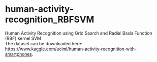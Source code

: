 # human-activity-recognition_RBFSVM
Human Activity Recognition using Grid Search and Radial Basis Function (RBF) kernel SVM<br>
The dataset can be downloaded here: https://www.kaggle.com/uciml/human-activity-recognition-with-smartphones.
